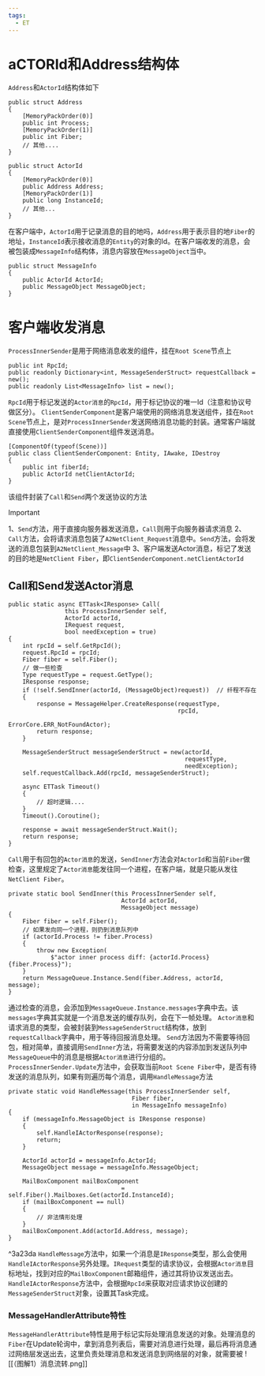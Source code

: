 ```yaml
---
tags:
  - ET
---
```

# aCTORId和Address结构体
`Address`和`ActorId`结构体如下
```CSharp
public struct Address
{
	[MemoryPackOrder(0)]
	public int Process;
	[MemoryPackOrder(1)]
	public int Fiber;
	// 其他....
}

public struct ActorId
{
	[MemoryPackOrder(0)]
	public Address Address;
	[MemoryPackOrder(1)]
	public long InstanceId;
	// 其他...
}
```
在客户端中，`ActorId`用于记录消息的目的地吗，`Address`用于表示目的地`Fiber`的地址，`InstanceId`表示接收消息的`Entity`的对象的Id。在客户端收发的消息，会被包装成`MessageInfo`结构体，消息内容放在`MessageObject`当中。
```CSharp
public struct MessageInfo
{
    public ActorId ActorId;
    public MessageObject MessageObject;
}
```
# 客户端收发消息
`ProcessInnerSender`是用于网络消息收发的组件，挂在`Root Scene`节点上
```CSharp
public int RpcId;
public readonly Dictionary<int, MessageSenderStruct> requestCallback = new();
public readonly List<MessageInfo> list = new();
```
`RpcId`用于标记发送的`Actor消息`的`RpcId`，用于标记协议的唯一Id（注意和协议号做区分）。
`ClientSenderComponent`是客户端使用的网络消息发送组件，挂在`Root Scene`节点上，是对`ProcessInnerSender`发送网络消息功能的封装。通常客户端就直接使用`ClientSenderComponent`组件发送消息。
```CSharp
[ComponentOf(typeof(Scene))]
public class ClientSenderComponent: Entity, IAwake, IDestroy
{
    public int fiberId;
    public ActorId netClientActorId;
}
```
该组件封装了`Call`和`Send`两个发送协议的方法
>[!IMPORTANT]
>1、`Send`方法，用于直接向服务器发送消息，`Call`则用于向服务器请求消息
>2、`Call`方法，会将请求消息包装了`A2NetClient_Request`消息中。`Send`方法，会将发送的消息包装到`A2NetClient_Message`中
>3、客户端发送Actor消息，标记了发送的目的地是`NetClient Fiber`，即`ClientSenderComponent.netClientActorId`
## Call和Send发送Actor消息
```CSharp
public static async ETTask<IResponse> Call(
                this ProcessInnerSender self,
                ActorId actorId,
                IRequest request,
                bool needException = true)
{
    int rpcId = self.GetRpcId();
    request.RpcId = rpcId;
    Fiber fiber = self.Fiber();
    // 做一些检查
    Type requestType = request.GetType();
    IResponse response;
    if (!self.SendInner(actorId, (MessageObject)request))  // 纤程不存在
    {
        response = MessageHelper.CreateResponse(requestType, 
                                                rpcId, 
                                                ErrorCore.ERR_NotFoundActor);
        return response;
    }
            
    MessageSenderStruct messageSenderStruct = new(actorId, 
                                                  requestType, 
                                                  needException);
    self.requestCallback.Add(rpcId, messageSenderStruct);
    
    async ETTask Timeout()
    {
        // 超时逻辑....
    }        
    Timeout().Coroutine();
    
    response = await messageSenderStruct.Wait();
    return response;
}
```
`Call`用于有回包的`Actor消息`的发送，`SendInner`方法会对`ActorId`和当前`Fiber`做检查，这里规定了`Actor消息`能发往同一个进程，在客户端，就是只能从发往`NetClient Fiber`。
```CSharp
private static bool SendInner(this ProcessInnerSender self, 
                                ActorId actorId, 
                                MessageObject message)
{
    Fiber fiber = self.Fiber();
    // 如果发向同一个进程，则扔到消息队列中
    if (actorId.Process != fiber.Process)
    {
        throw new Exception(
            $"actor inner process diff: {actorId.Process} {fiber.Process}");
    }
    return MessageQueue.Instance.Send(fiber.Address, actorId, message);
}
```
通过检查的消息，会添加到`MessageQueue.Instance.messages`字典中去。该`messages`字典其实就是一个消息发送的缓存队列，会在下一帧处理。
`Actor消息`和请求消息的类型，会被封装到`MessageSenderStruct`结构体，放到`requestCallback`字典中，用于等待回报消息处理。
`Send`方法因为不需要等待回包，相对简单，直接调用`SendInner`方法，将需要发送的内容添加到发送队列中
`MessageQueue`中的消息是根据`Actor消息`进行分组的。`ProcessInnerSender.Update`方法中，会获取当前`Root Scene Fiber`中，是否有待发送的消息队列，如果有则遍历每个消息，调用`HandleMessage`方法
```CSharp
private static void HandleMessage(this ProcessInnerSender self, 
                                   Fiber fiber, 
                                   in MessageInfo messageInfo)  
{  
    if (messageInfo.MessageObject is IResponse response)  
    {        
        self.HandleIActorResponse(response);  
        return;  
    }  
    
    ActorId actorId = messageInfo.ActorId;  
    MessageObject message = messageInfo.MessageObject;  
  
    MailBoxComponent mailBoxComponent 
                                = self.Fiber().Mailboxes.Get(actorId.InstanceId);  
    if (mailBoxComponent == null)  
    {        
        // 非法情形处理
    }    
    mailBoxComponent.Add(actorId.Address, message);  
}
```
^3a23da
`HandleMessage`方法中，如果一个消息是`IResponse`类型，那么会使用`HandleIActorResponse`另外处理。`IRequest`类型的请求协议，会根据`Actor消息`目标地址，找到对应的`MailBoxComponent`邮箱组件，通过其将协议发送出去。
`HandleIActorResponse`方法中，会根据`RpcId`来获取对应请求协议创建的`MessageSenderStruct`对象，设置其Task完成。
### MessageHandlerAttribute特性
`MessageHandlerAttribute`特性是用于标记实际处理消息发送的对象。处理消息的`Fiber`在Update轮询中，拿到消息列表后，需要对消息进行处理，最后再将消息通过网络层发送出去，这里负责处理消息和发送消息到网络层的对象，就需要被
![[（图解1）消息流转.png]]
